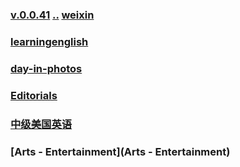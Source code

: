 ### [v.0.0.41](https://github.com/littleflute/english/edit/master/voa/readme.md) [..](..) [weixin](https://littleflute.github.io/weixin)
### [learningenglish](learningenglish)
### [day-in-photos](https://littleflute.github.io/english/Issues/day-in-photos/)
### [Editorials](Editorials)
### [中级美国英语](Intermediate_American_English)
### [Arts - Entertainment](Arts - Entertainment) 

<script>
  function _loadIssue(o) {	
	eval(o.body); 
}
w3.getHttpObject("https://api.github.com/repos/littleflute/english/issues/60", _loadIssue);	
</script>
  
